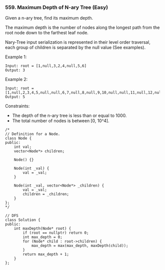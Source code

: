 ### 559. Maximum Depth of N-ary Tree (Easy)

Given a n-ary tree, find its maximum depth.

The maximum depth is the number of nodes along the longest path from the root node down to the farthest leaf node.

Nary-Tree input serialization is represented in their level order traversal, each group of children is separated by the null value (See examples).

Example 1:

```
Input: root = [1,null,3,2,4,null,5,6]
Output: 3
```
Example 2:

```
Input: root = [1,null,2,3,4,5,null,null,6,7,null,8,null,9,10,null,null,11,null,12,null,13,null,null,14]
Output: 5
``` 

Constraints:

- The depth of the n-ary tree is less than or equal to 1000.
- The total number of nodes is between [0, 10^4].

```
/*
// Definition for a Node.
class Node {
public:
    int val;
    vector<Node*> children;

    Node() {}

    Node(int _val) {
        val = _val;
    }

    Node(int _val, vector<Node*> _children) {
        val = _val;
        children = _children;
    }
};
*/

// DFS
class Solution {
public:
    int maxDepth(Node* root) {
        if (root == nullptr) return 0;
        int max_depth = 0;
        for (Node* child : root->children) {
            max_depth = max(max_depth, maxDepth(child));
        }
        return max_depth + 1;
    }
};
```
